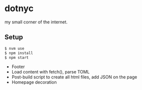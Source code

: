 # dotnyc

my small corner of the internet.

## Setup

```sh
$ nvm use
$ npm install
$ npm start
```

- Footer
- Load content with fetch(), parse TOML
- Post-build script to create all html files, add JSON on the page
- Homepage decoration